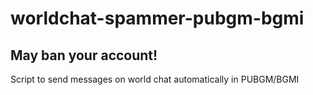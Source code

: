 # worldchat-spammer-pubgm-bgmi
## May ban your account!
Script to send messages on world chat automatically in PUBGM/BGMI
